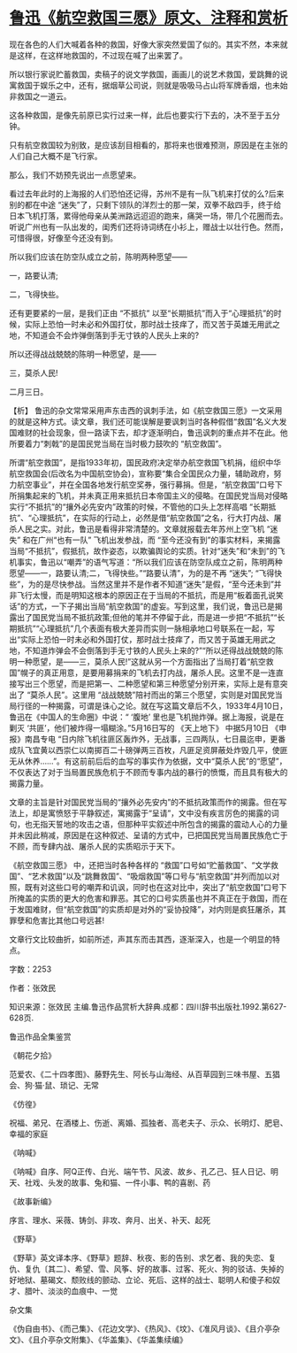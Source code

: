 # [鲁迅《航空救国三愿》原文、注释和赏析](https://www.vrrw.net/wx/9663.html)

现在各色的人们大喊着各种的救国，好像大家突然爱国了似的。其实不然，本来就是这样，在这样地救国的，不过现在喊了出来罢了。

所以银行家说贮蓄救国，卖稿子的说文学救国，画画儿的说艺术救国，爱跳舞的说寓救国于娱乐之中，还有，据烟草公司说，则就是吸吸马占山将军牌香烟，也未始非救国之一道云。

这各种救国，是像先前原已实行过来一样，此后也要实行下去的，决不至于五分钟。

只有航空救国较为别致，是应该刮目相看的，那将来也很难预测，原因是在主张的人们自己大概不是飞行家。

那么，我们不妨预先说出一点愿望来。

看过去年此时的上海报的人们恐怕还记得，苏州不是有一队飞机来打仗的么?后来别的都在中途 “迷失”了，只剩下领队的洋烈士的那一架，双拳不敌四手，终于给日本飞机打落，累得他母亲从美洲路远迢迢的跑来，痛哭一场，带几个花圈而去。听说广州也有一队出发的，闺秀们还将诗词绣在小衫上，赠战士以壮行色。然而，可惜得很，好像至今还没有到。

所以我们应该在防空队成立之前，陈明两种愿望——

一，路要认清;

二，飞得快些。

还有更要紧的一层，是我们正由 “不抵抗” 以至“长期抵抗”而入于“心理抵抗”的时候，实际上恐怕一时未必和外国打仗，那时战士技痒了，而又苦于英雄无用武之地，不知道会不会炸弹倒落到手无寸铁的人民头上来的?

所以还得战战兢兢的陈明一种愿望，是——

三，莫杀人民!

二月三日。



【析】 鲁迅的杂文常常采用声东击西的讽刺手法，如《航空救国三愿》一文采用 的就是这种方式。读文章，我们还可能误解是要讽刺当时各种假借“救国”名义大发国难财的社会现象，但一路读下去，却才逐渐明白，鲁迅讽刺的重点并不在此。他所要着力“刺戟”的是国民党当局在当时极力鼓吹的 “航空救国”。

所谓“航空救国”，是指1933年初，国民政府决定举办航空救国飞机捐，组织中华航空救国会(后改名为中国航空协会)，宣称要“集合全国民众力量，辅助政府，努力航空事业”，并在全国各地发行航空奖券，强行募捐。但是，“航空救国”口号下所捐集起来的飞机，并未真正用来抵抗日本帝国主义的侵略。在国民党当局对侵略实行“不抵抗”的“攘外必先安内”政策的时候，不管他的口头上怎样高唱 “长期抵抗”、“心理抵抗”，在实际的行动上，必然是借“航空救国”之名，行大打内战、屠杀人民之实。对此，鲁迅是看得非常清楚的。文章就报载去年苏州上空飞机 “迷失” 和在广州“也有一队” 飞机出发参战，而 “至今还没有到”的事实材料，来揭露当局“不抵抗”，假抵抗，故作姿态，以欺骗舆论的实质。针对“迷失”和“未到”的飞机事实，鲁迅以“嘲弄”的语气写道：“所以我们应该在防空队成立之前，陈明两种愿望——一，路要认清;二，飞得快些。”“路要认清”，为的是不再 “迷失”; “飞得快些”，为的是尽快参战。当然这里并不是作者不知道“迷失”是假，“至今还未到”并非飞行太慢，而是明知这根本的原因正在于当局的不抵抗，而是用“板着面孔说笑话”的方式，一下子揭出当局“航空救国”的虚妄。写到这里，我们说，鲁迅已是揭露出了国民党当局不抵抗政策;但他的笔并不停留于此，而是进一步把“不抵抗”“长期抵抗”“心理抵抗”几个表面有极大差异而实则一脉相承地口号联系在一起，写出“实际上恐怕一时未必和外国打仗，那时战士技痒了，而又苦于英雄无用武之地，不知道炸弹会不会倒落到手无寸铁的人民头上来的?”“所以还得战战兢兢的陈明一种愿望，是——三，莫杀人民!”这就从另一个方面指出了当局打着“航空救国”幌子的真正用意，是要用募捐来的飞机去打内战，屠杀人民。这里不是一连直接写出三个愿望，而是把第一、二种愿望和第三种愿望分别开来，实际上是有意突出了 “莫杀人民”。这里用 “战战兢兢”陪衬而出的第三个愿望，实则是对国民党当局行径的一种揭露，可谓是诛心之论。就在写这篇文章后不久，1933年4月10日，鲁迅在《中国人的生命圈》中说：“ ‘腹地’ 里也是飞机抛炸弹。据上海报，说是在剿灭 ‘共匪’，他们被炸得一塌糊涂。”5月16日写的 《天上地下》 中据5月10日 《申报》南昌专电 “日内除飞机往匪区轰炸外，无战事，三四两队，七日晨迄申，更番成队飞宜黄以西崇仁以南掷百二十磅弹两三百枚，凡匪足资屏蔽处炸毁几平，使匪无从休养……”。有这前前后后的血写的事实作为依据，文中“莫杀人民”的“愿望”，不仅表达了对于当局置民族危机于不顾而专事内战的暴行的愤慨，而且具有极大的揭露力量。

文章的主旨是针对国民党当局的“攘外必先安内”的不抵抗政策而作的揭露。但在写法上，却是寓愤怒于平静叙述，寓揭露于“呈请”，文中没有疾言厉色的揭露的词句，也无指天誓地的攻击之语，但那种平实叙述中所包含的揭露的震动人心的力量并未因此稍减，原因是在这种叙述、呈请的方式中，已把国民党当局置民族危亡于不顾，而专肆内战、屠杀人民的实质昭示于天下。

《航空救国三愿》 中，还把当时各种各样的 “救国”口号如“贮蓄救国”、“文学救国”、“艺术救国”以及“跳舞救国”、“吸烟救国”等口号与“航空救国”并列而加以对照，既有对这些口号的嘲弄和讥讽，同时也在这对比中，突出了“航空救国”口号下所掩盖的实质的更大的危害和罪恶。其它的口号实质虽也并不真正在于救国，而在于发国难财，但“航空救国”的实质却是对外的“妥协投降”，对内则是疯狂屠杀，其罪孽和危害比其他口号远甚!

文章行文比较曲折，如前所述，声其东而击其西，逐渐深入，也是一个明显的特点。

字数：2253

作者：张效民

知识来源：张效民 主编.鲁迅作品赏析大辞典.成都：四川辞书出版社.1992.第627-628页.

鲁迅作品全集鉴赏

《朝花夕拾》

范爱农、《二十四孝图》、藤野先生、阿长与山海经、从百草园到三味书屋、五猖会、狗·猫·鼠、琐记、无常

《仿徨》

祝福、弟兄、在酒楼上、伤逝、离婚、孤独者、高老夫子、示众、长明灯、肥皂、幸福的家庭

《呐喊》

《呐喊》自序、阿Q正传、白光、端午节、风波、故乡、孔乙己、狂人日记、明天、社戏、头发的故事、兔和猫、一件小事、鸭的喜剧、药

《故事新编》

序言、理水、采薇、铸剑、非攻、奔月、出关、补天、起死

《野草》

《野草》英文译本序、《野草》题辞、秋夜、影的告别、求乞者、我的失恋、复仇、复仇〔其二〕、希望、雪、风筝、好的故事、过客、死火、狗的驳诘、失掉的好地狱、墓碣文、颓败线的颤动、立论、死后、这样的战士、聪明人和傻子和奴才、腊叶、淡淡的血痕中、一觉

杂文集

《伪自由书》、《而己集》、《花边文学》、《热风》、《坟》、《准风月谈》、《且介亭杂文》、《且介亭杂文附集》、《华盖集》、《华盖集续编》


